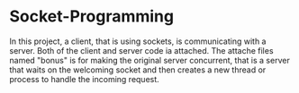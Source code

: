 # Socket-Programming

In this project, a client, that is using sockets, is communicating with a server. Both of the client and server code ia attached. The attache files named "bonus" is for making the original server concurrent, that is a server that waits on the welcoming socket and then creates a new thread or process to handle the incoming request.
